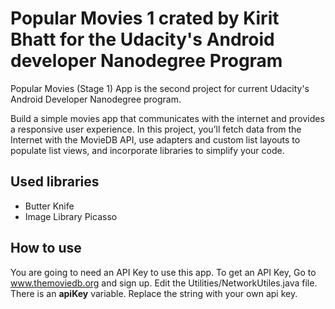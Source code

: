 # Popular Movies 1 crated by Kirit Bhatt for the Udacity's Android developer Nanodegree Program

Popular Movies (Stage 1) App is the second project for current Udacity's Android Developer Nanodegree program.

Build a simple movies app that communicates with the internet and provides a responsive user experience. 
In this project, you’ll fetch data from the Internet with the MovieDB API, use adapters and custom list layouts
to populate list views, and incorporate libraries to simplify your code.

## Used libraries
- Butter Knife
- Image Library Picasso

## How to use
You are going to need an API Key to use this app. To get an API Key, Go to www.themoviedb.org and sign up. 
Edit the Utilities/NetworkUtiles.java file. There is an **apiKey** variable. Replace the string with your own api key. 